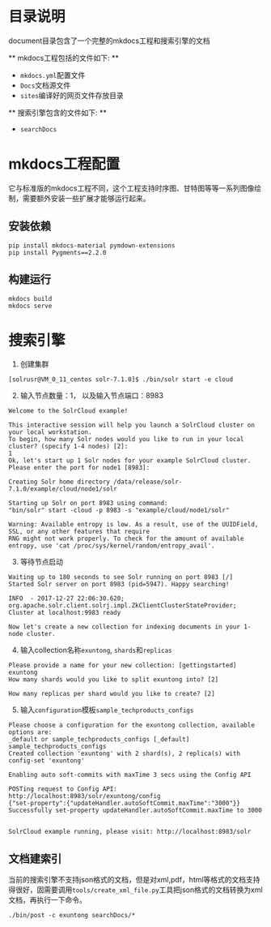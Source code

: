 # 目录说明
document目录包含了一个完整的mkdocs工程和搜索引擎的文档

** mkdocs工程包括的文件如下: **
- `mkdocs.yml`配置文件
- `Docs`文档源文件
- `sites`编译好的网页文件存放目录

** 搜索引擎包含的文件如下: **
- `searchDocs`

# mkdocs工程配置
它与标准版的mkdocs工程不同，这个工程支持时序图、甘特图等等一系列图像绘制，需要额外安装一些扩展才能够运行起来。

## 安装依赖
```
pip install mkdocs-material pymdown-extensions
pip install Pygments==2.2.0
```

## 构建运行
```
mkdocs build
mkdocs serve
```

# 搜索引擎

1. 创建集群

```
[solrusr@VM_0_11_centos solr-7.1.0]$ ./bin/solr start -e cloud
```

2. 输入节点数量：1， 以及输入节点端口：8983

```
Welcome to the SolrCloud example!

This interactive session will help you launch a SolrCloud cluster on your local workstation.
To begin, how many Solr nodes would you like to run in your local cluster? (specify 1-4 nodes) [2]: 
1
Ok, let's start up 1 Solr nodes for your example SolrCloud cluster.
Please enter the port for node1 [8983]: 

Creating Solr home directory /data/release/solr-7.1.0/example/cloud/node1/solr

Starting up Solr on port 8983 using command:
"bin/solr" start -cloud -p 8983 -s "example/cloud/node1/solr"

Warning: Available entropy is low. As a result, use of the UUIDField, SSL, or any other features that require
RNG might not work properly. To check for the amount of available entropy, use 'cat /proc/sys/kernel/random/entropy_avail'.
```

3. 等待节点启动

```
Waiting up to 180 seconds to see Solr running on port 8983 [/]  
Started Solr server on port 8983 (pid=5947). Happy searching!

INFO  - 2017-12-27 22:06:30.620; org.apache.solr.client.solrj.impl.ZkClientClusterStateProvider; Cluster at localhost:9983 ready

Now let's create a new collection for indexing documents in your 1-node cluster.
```

4. 输入collection名称`exuntong`, `shards`和`replicas`

```
Please provide a name for your new collection: [gettingstarted] 
exuntong
How many shards would you like to split exuntong into? [2]

How many replicas per shard would you like to create? [2] 
```

5. 输入`configuration`模板`sample_techproducts_configs`

```
Please choose a configuration for the exuntong collection, available options are:
_default or sample_techproducts_configs [_default] 
sample_techproducts_configs
Created collection 'exuntong' with 2 shard(s), 2 replica(s) with config-set 'exuntong'

Enabling auto soft-commits with maxTime 3 secs using the Config API

POSTing request to Config API: http://localhost:8983/solr/exuntong/config
{"set-property":{"updateHandler.autoSoftCommit.maxTime":"3000"}}
Successfully set-property updateHandler.autoSoftCommit.maxTime to 3000


SolrCloud example running, please visit: http://localhost:8983/solr 
```

## 文档建索引

当前的搜索引擎不支持json格式的文档，但是对xml,pdf，html等格式的文档支持得很好，固需要调用`tools/create_xml_file.py`工具把json格式的文档转换为xml文档，再执行一下命令。

```
./bin/post -c exuntong searchDocs/*
```


